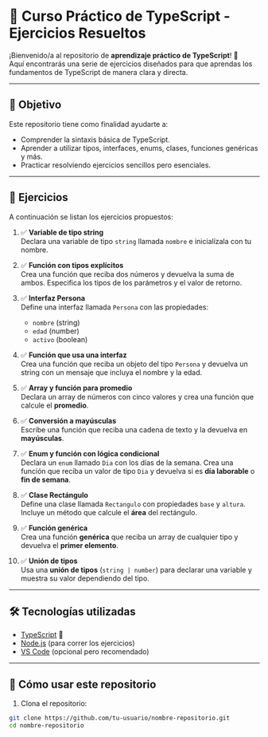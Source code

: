 # 📘 Curso Práctico de TypeScript - Ejercicios Resueltos

¡Bienvenido/a al repositorio de **aprendizaje práctico de TypeScript**! 🚀  
Aquí encontrarás una serie de ejercicios diseñados para que aprendas los fundamentos de TypeScript de manera clara y directa.

---

## 📌 Objetivo

Este repositorio tiene como finalidad ayudarte a:

- Comprender la sintaxis básica de TypeScript.
- Aprender a utilizar tipos, interfaces, enums, clases, funciones genéricas y más.
- Practicar resolviendo ejercicios sencillos pero esenciales.

---

## 🧠 Ejercicios

A continuación se listan los ejercicios propuestos:

1. ✅ **Variable de tipo string**  
   Declara una variable de tipo `string` llamada `nombre` e inicialízala con tu nombre.

2. ✅ **Función con tipos explícitos**  
   Crea una función que reciba dos números y devuelva la suma de ambos. Especifica los tipos de los parámetros y el valor de retorno.

3. ✅ **Interfaz Persona**  
   Define una interfaz llamada `Persona` con las propiedades:
   - `nombre` (string)
   - `edad` (number)
   - `activo` (boolean)

4. ✅ **Función que usa una interfaz**  
   Crea una función que reciba un objeto del tipo `Persona` y devuelva un string con un mensaje que incluya el nombre y la edad.

5. ✅ **Array y función para promedio**  
   Declara un array de números con cinco valores y crea una función que calcule el **promedio**.

6. ✅ **Conversión a mayúsculas**  
   Escribe una función que reciba una cadena de texto y la devuelva en **mayúsculas**.

7. ✅ **Enum y función con lógica condicional**  
   Declara un `enum` llamado `Dia` con los días de la semana. Crea una función que reciba un valor de tipo `Dia` y devuelva si es **día laborable** o **fin de semana**.

8. ✅ **Clase Rectángulo**  
   Define una clase llamada `Rectangulo` con propiedades `base` y `altura`. Incluye un método que calcule el **área** del rectángulo.

9. ✅ **Función genérica**  
   Crea una función **genérica** que reciba un array de cualquier tipo y devuelva el **primer elemento**.

10. ✅ **Unión de tipos**  
    Usa una **unión de tipos** (`string | number`) para declarar una variable y muestra su valor dependiendo del tipo.

---

## 🛠️ Tecnologías utilizadas

- [TypeScript](https://www.typescriptlang.org/) 🧩
- [Node.js](https://nodejs.org/) (para correr los ejercicios)
- [VS Code](https://code.visualstudio.com/) (opcional pero recomendado)

---

## 🚀 Cómo usar este repositorio

1. Clona el repositorio:

```bash
git clone https://github.com/tu-usuario/nombre-repositorio.git
cd nombre-repositorio
